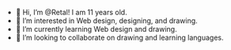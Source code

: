 - 👋 Hi, I’m @Retal! I am 11 years old.
- 👀 I’m interested in Web design, designing, and drawing.
- 🌱 I’m currently learning Web design and drawing.
- 💞️ I’m looking to collaborate on drawing and learning languages.

<!---
Retaly/Retaly is a ✨ special ✨ repository because its `README.md` (this file) appears on your GitHub profile.
You can click the Preview link to take a look at your changes.
--->
